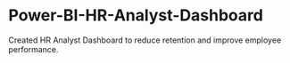 # Power-BI-HR-Analyst-Dashboard
Created HR Analyst Dashboard to reduce retention and improve employee performance. 

